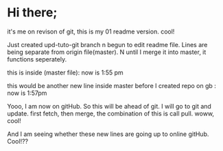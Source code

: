 # Hi there;
it's me on revison of git, this is my 01 readme version. cool!

Just created upd-tuto-git branch n begun to edit readme file. Lines are being separate from origin file(master). N until I merge it into master, it functions seperately. 

this is inside (master file): now is 1:55 pm

this would be another new line inside master before I created repo on gb : now is 1:57pm

Yooo, I am now on gitHub. So this will be ahead of git. I will go to git and update. first fetch, then merge, the combination of this is call pull. woww, cool!


And I am seeing whether these new lines are going up to online gitHub. Cool!??
